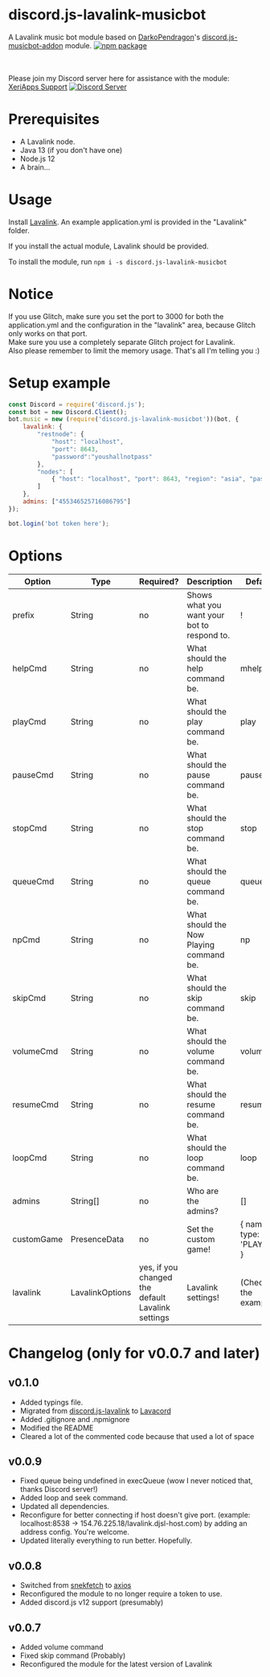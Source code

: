 # discord.js-lavalink-musicbot
A Lavalink music bot module based on [DarkoPendragon](https://github.com/DarkoPendragon)'s [discord.js-musicbot-addon](https://github.com/DarkoPendragon/discord.js-musicbot-addon) module.
[![npm package](https://nodei.co/npm/discord.js-lavalink-musicbot.png?downloads=true&downloadRank=true&stars=true)](https://nodei.co/npm/discord.js-lavalink-musicbot/)  

<br><br>
Please join my Discord server here for assistance with the module: [XeriApps Support](https://discord.gg/dNN4azK)
[![Discord Server](https://discordapp.com/api/guilds/483203473643405312/embed.png)](https://discord.gg/dNN4azK)

# Prerequisites
- A Lavalink node.
- Java 13 (if you don't have one)
- Node.js 12
- A brain...

# Usage
Install [Lavalink](https://ci.fredboat.com/viewLog.html?buildId=lastSuccessful&buildTypeId=Lavalink_Build&tab=artifacts&guest=1). An example
application.yml is provided in the "Lavalink" folder.

If you install the actual module, Lavalink should be provided.

To install the module, run `npm i -s discord.js-lavalink-musicbot`

# Notice
If you use Glitch, make sure you set the port to 3000 for both the application.yml and the configuration in the "lavalink" area, because Glitch only works on that port.<br>
Make sure you use a completely separate Glitch project for Lavalink.<br>
Also please remember to limit the memory usage. That's all I'm telling you :)

# Setup example
```javascript
const Discord = require('discord.js');
const bot = new Discord.Client();
bot.music = new (require('discord.js-lavalink-musicbot'))(bot, {
	lavalink: {
		"restnode": {
			"host": "localhost",
			"port": 8643,
			"password":"youshallnotpass"
		},
		"nodes": [
			{ "host": "localhost", "port": 8643, "region": "asia", "password": "youshallnotpass" }
		]
	},
	admins: ["455346525716086795"]
});

bot.login('bot token here');
```

# Options

| Option | Type | Required? | Description | Default
| --- | --- | --- | --- | --- |
| prefix | String | no | Shows what you want your bot to respond to. | ! |
| helpCmd | String | no | What should the help command be. | mhelp |
| playCmd | String | no | What should the play command be. | play |
| pauseCmd | String | no | What should the pause command be. | pause |
| stopCmd | String | no | What should the stop command be. | stop |
| queueCmd | String | no | What should the queue command be. | queue |
| npCmd | String | no | What should the Now Playing command be. | np |
| skipCmd | String | no | What should the skip command be. | skip |
| volumeCmd | String | no | What should the volume command be. | volume |
| resumeCmd | String | no | What should the resume command be. | resume |
| loopCmd | String | no | What should the loop command be. | loop |
| admins | String[] | no | Who are the admins? | [] |
| customGame | PresenceData | no | Set the custom game! | { name: '', type: 'PLAYING' } |
| lavalink | LavalinkOptions | yes, if you changed the default Lavalink settings | Lavalink settings! | (Check in the example) | 

# Changelog (only for v0.0.7 and later)
v0.1.0
---
- Added typings file.
- Migrated from [discord.js-lavalink](https://npmjs.com/package/discord.js-lavalink) to [Lavacord](https://npmjs.com/package/lavacord)
- Added .gitignore and .npmignore
- Modified the README
- Cleared a lot of the commented code because that used a lot of space

v0.0.9
---
- Fixed queue being undefined in execQueue (wow I never noticed that, thanks Discord server!)
- Added loop and seek command.
- Updated all dependencies.
- Reconfigure for better connecting if host doesn't give port. (example: localhost:8538 -> 154.76.225.18/lavalink.djsl-host.com) by adding an address config. You're welcome.
- Updated literally everything to run better. Hopefully.

v0.0.8
---
- Switched from [snekfetch](https://npmjs.com/package/snekfetch) to [axios](https://npmjs.com/package/axios)
- Reconfigured the module to no longer require a token to use.
- Added discord.js v12 support (presumably)

v0.0.7
---
- Added volume command
- Fixed skip command (Probably)
- Reconfigured the module for the latest version of Lavalink